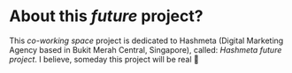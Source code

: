 # About this *future* project?

This *co-working space* project is dedicated to Hashmeta (Digital Marketing Agency based in Bukit Merah Central, Singapore), called: *Hashmeta future project*. I believe, someday this project will be real :raised_hands:
